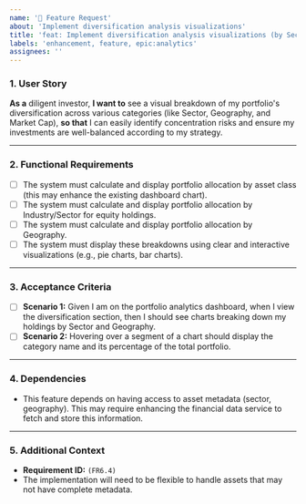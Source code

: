 ```yaml
---
name: '🚀 Feature Request'
about: 'Implement diversification analysis visualizations'
title: 'feat: Implement diversification analysis visualizations (by Sector, Geography, etc.)'
labels: 'enhancement, feature, epic:analytics'
assignees: ''
---
```


### 1. User Story

**As a** diligent investor,
**I want to** see a visual breakdown of my portfolio's diversification across various categories (like Sector, Geography, and Market Cap),
**so that** I can easily identify concentration risks and ensure my investments are well-balanced according to my strategy.

---

### 2. Functional Requirements

*   [ ] The system must calculate and display portfolio allocation by asset class (this may enhance the existing dashboard chart).
*   [ ] The system must calculate and display portfolio allocation by Industry/Sector for equity holdings.
*   [ ] The system must calculate and display portfolio allocation by Geography.
*   [ ] The system must display these breakdowns using clear and interactive visualizations (e.g., pie charts, bar charts).

---

### 3. Acceptance Criteria

*   [ ] **Scenario 1:** Given I am on the portfolio analytics dashboard, when I view the diversification section, then I should see charts breaking down my holdings by Sector and Geography.
*   [ ] **Scenario 2:** Hovering over a segment of a chart should display the category name and its percentage of the total portfolio.

---

### 4. Dependencies

*   This feature depends on having access to asset metadata (sector, geography). This may require enhancing the financial data service to fetch and store this information.

---

### 5. Additional Context

*   **Requirement ID:** `(FR6.4)`
*   The implementation will need to be flexible to handle assets that may not have complete metadata.

